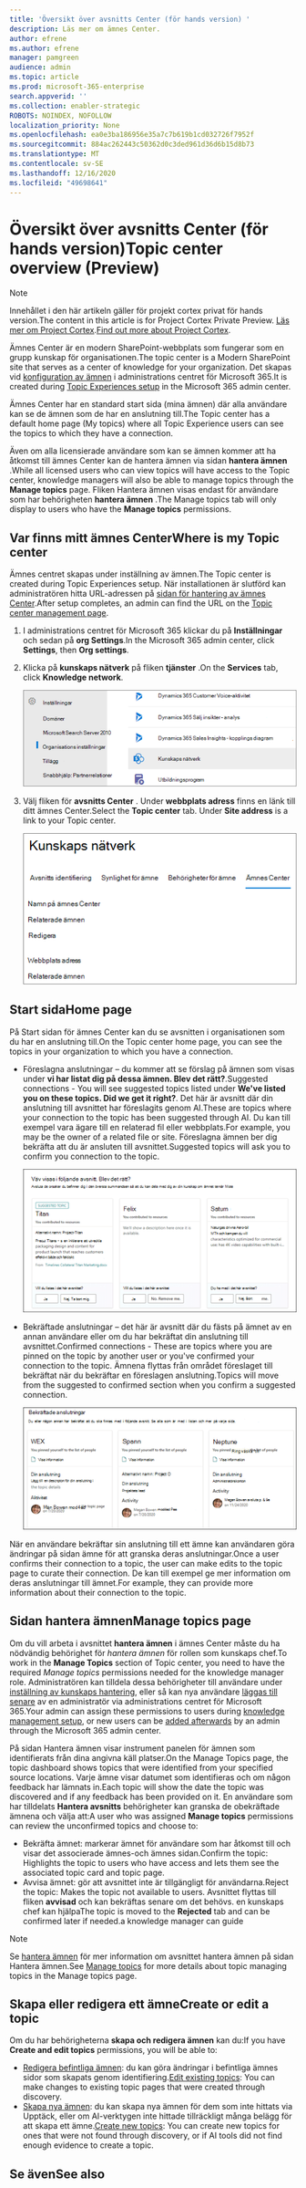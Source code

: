 ```yaml
---
title: 'Översikt över avsnitts Center (för hands version) '
description: Läs mer om ämnes Center.
author: efrene
ms.author: efrene
manager: pamgreen
audience: admin
ms.topic: article
ms.prod: microsoft-365-enterprise
search.appverid: ''
ms.collection: enabler-strategic
ROBOTS: NOINDEX, NOFOLLOW
localization_priority: None
ms.openlocfilehash: ea0e3ba186956e35a7c7b619b1cd032726f7952f
ms.sourcegitcommit: 884ac262443c50362d0c3ded961d36d6b15d8b73
ms.translationtype: MT
ms.contentlocale: sv-SE
ms.lasthandoff: 12/16/2020
ms.locfileid: "49698641"
---
```

# <a name="topic-center-overview-preview"></a><span data-ttu-id="75375-103">Översikt över avsnitts Center (för hands version)</span><span class="sxs-lookup"><span data-stu-id="75375-103">Topic center overview (Preview)</span></span>

> [!Note] 
> <span data-ttu-id="75375-104">Innehållet i den här artikeln gäller för projekt cortex privat för hands version.</span><span class="sxs-lookup"><span data-stu-id="75375-104">The content in this article is for Project Cortex Private Preview.</span></span> <span data-ttu-id="75375-105">[Läs mer om Project Cortex](https://aka.ms/projectcortex).</span><span class="sxs-lookup"><span data-stu-id="75375-105">[Find out more about Project Cortex](https://aka.ms/projectcortex).</span></span>

<span data-ttu-id="75375-106">Ämnes Center är en modern SharePoint-webbplats som fungerar som en grupp kunskap för organisationen.</span><span class="sxs-lookup"><span data-stu-id="75375-106">The topic center is a Modern SharePoint site that serves as a center of knowledge for your organization.</span></span> <span data-ttu-id="75375-107">Det skapas vid [konfiguration av ämnen](set-up-topic-experiences.md) i administrations centret för Microsoft 365.</span><span class="sxs-lookup"><span data-stu-id="75375-107">It is created during [Topic Experiences setup](set-up-topic-experiences.md) in the Microsoft 365 admin center.</span></span>

<span data-ttu-id="75375-108">Ämnes Center har en standard start sida (mina ämnen) där alla användare kan se de ämnen som de har en anslutning till.</span><span class="sxs-lookup"><span data-stu-id="75375-108">The Topic center has a default home page (My topics) where all Topic Experience users can see the topics to which they have a connection.</span></span> 

<span data-ttu-id="75375-109">Även om alla licensierade användare som kan se ämnen kommer att ha åtkomst till ämnes Center kan de hantera ämnen via sidan **hantera ämnen** .</span><span class="sxs-lookup"><span data-stu-id="75375-109">While all licensed users who can view topics will have access to the Topic center, knowledge managers will also be able to manage topics through the **Manage topics** page.</span></span> <span data-ttu-id="75375-110">Fliken Hantera ämnen visas endast för användare som har behörigheten **hantera ämnen** .</span><span class="sxs-lookup"><span data-stu-id="75375-110">The Manage topics tab will only display to users who have the **Manage topics** permissions.</span></span> 

## <a name="where-is-my-topic-center"></a><span data-ttu-id="75375-111">Var finns mitt ämnes Center</span><span class="sxs-lookup"><span data-stu-id="75375-111">Where is my Topic center</span></span>

<span data-ttu-id="75375-112">Ämnes centret skapas under inställning av ämnen.</span><span class="sxs-lookup"><span data-stu-id="75375-112">The Topic center is created during Topic Experiences setup.</span></span> <span data-ttu-id="75375-113">När installationen är slutförd kan administratören hitta URL-adressen på [sidan för hantering av ämnes Center](https://docs.microsoft.com/microsoft-365/knowledge/topic-experiences-administration#to-access-topics-management-settings).</span><span class="sxs-lookup"><span data-stu-id="75375-113">After setup completes, an admin can find the URL on the [Topic center management page](https://docs.microsoft.com/microsoft-365/knowledge/topic-experiences-administration#to-access-topics-management-settings).</span></span>


1. <span data-ttu-id="75375-114">I administrations centret för Microsoft 365 klickar du på **Inställningar** och sedan på **org Settings**.</span><span class="sxs-lookup"><span data-stu-id="75375-114">In the Microsoft 365 admin center, click **Settings**, then **Org settings**.</span></span>
2. <span data-ttu-id="75375-115">Klicka på **kunskaps nätverk** på fliken **tjänster** .</span><span class="sxs-lookup"><span data-stu-id="75375-115">On the **Services** tab, click **Knowledge network**.</span></span>

    ![Koppla personer till kunskap](../media/admin-org-knowledge-options-completed.png) </br>

3. <span data-ttu-id="75375-117">Välj fliken för **avsnitts Center** . Under **webbplats adress** finns en länk till ditt ämnes Center.</span><span class="sxs-lookup"><span data-stu-id="75375-117">Select the **Topic center** tab. Under **Site address** is a link to your Topic center.</span></span>

    ![kunskap – nätverks inställningar](../media/knowledge-network-settings-topic-center.png) </br>



## <a name="home-page"></a><span data-ttu-id="75375-119">Start sida</span><span class="sxs-lookup"><span data-stu-id="75375-119">Home page</span></span>

<span data-ttu-id="75375-120">På Start sidan för ämnes Center kan du se avsnitten i organisationen som du har en anslutning till.</span><span class="sxs-lookup"><span data-stu-id="75375-120">On the Topic center home page, you can see the topics in your organization to which you have a connection.</span></span>

- <span data-ttu-id="75375-121">Föreslagna anslutningar – du kommer att se förslag på ämnen som visas under **vi har listat dig på dessa ämnen. Blev det rätt?**.</span><span class="sxs-lookup"><span data-stu-id="75375-121">Suggested connections - You will see suggested topics listed under **We've listed you on these topics. Did we get it right?**.</span></span> <span data-ttu-id="75375-122">Det här är avsnitt där din anslutning till avsnittet har föreslagits genom AI.</span><span class="sxs-lookup"><span data-stu-id="75375-122">These are topics where your connection to the topic has been suggested through AI.</span></span> <span data-ttu-id="75375-123">Du kan till exempel vara ägare till en relaterad fil eller webbplats.</span><span class="sxs-lookup"><span data-stu-id="75375-123">For example, you may be the owner of a related file or site.</span></span> <span data-ttu-id="75375-124">Föreslagna ämnen ber dig bekräfta att du är ansluten till avsnittet.</span><span class="sxs-lookup"><span data-stu-id="75375-124">Suggested topics will ask you to confirm you connection to the topic.</span></span>

   ![Föreslagna anslutningar](../media/knowledge-management/my-topics.png) </br>
 
- <span data-ttu-id="75375-126">Bekräftade anslutningar – det här är avsnitt där du fästs på ämnet av en annan användare eller om du har bekräftat din anslutning till avsnittet.</span><span class="sxs-lookup"><span data-stu-id="75375-126">Confirmed connections - These are topics where you are pinned on the topic by another user or you've confirmed your connection to the topic.</span></span> <span data-ttu-id="75375-127">Ämnena flyttas från området föreslaget till bekräftat när du bekräftar en föreslagen anslutning.</span><span class="sxs-lookup"><span data-stu-id="75375-127">Topics will move from the suggested to confirmed section when you confirm a suggested connection.</span></span>
 
   ![Bekräftade ämnen](../media/knowledge-management/my-topics-confirmed.png) </br>

<span data-ttu-id="75375-129">När en användare bekräftar sin anslutning till ett ämne kan användaren göra ändringar på sidan ämne för att granska deras anslutningar.</span><span class="sxs-lookup"><span data-stu-id="75375-129">Once a user confirms their connection to a topic, the user can make edits to the topic page to curate their connection.</span></span> <span data-ttu-id="75375-130">De kan till exempel ge mer information om deras anslutningar till ämnet.</span><span class="sxs-lookup"><span data-stu-id="75375-130">For example, they can provide more information about their connection to the topic.</span></span>


## <a name="manage-topics-page"></a><span data-ttu-id="75375-131">Sidan hantera ämnen</span><span class="sxs-lookup"><span data-stu-id="75375-131">Manage topics page</span></span>

<span data-ttu-id="75375-132">Om du vill arbeta i avsnittet **hantera ämnen** i ämnes Center måste du ha nödvändig behörighet för *hantera ämnen* för rollen som kunskaps chef.</span><span class="sxs-lookup"><span data-stu-id="75375-132">To work in the **Manage Topics** section of Topic center, you need to have the required *Manage topics* permissions needed for the knowledge manager role.</span></span> <span data-ttu-id="75375-133">Administratören kan tilldela dessa behörigheter till användare under [inställning av kunskaps hantering](set-up-topic-experiences.md), eller så kan nya användare [läggas till senare](topic-experiences-knowledge-rules.md) av en administratör via administrations centret för Microsoft 365.</span><span class="sxs-lookup"><span data-stu-id="75375-133">Your admin can assign these permissions to users during [knowledge management setup](set-up-topic-experiences.md), or new users can be [added afterwards](topic-experiences-knowledge-rules.md) by an admin through the Microsoft 365 admin center.</span></span>

<span data-ttu-id="75375-134">På sidan Hantera ämnen visar instrument panelen för ämnen som identifierats från dina angivna käll platser.</span><span class="sxs-lookup"><span data-stu-id="75375-134">On the Manage Topics page, the topic dashboard shows topics that were identified from your specified source locations.</span></span> <span data-ttu-id="75375-135">Varje ämne visar datumet som identifieras och om någon feedback har lämnats in.</span><span class="sxs-lookup"><span data-stu-id="75375-135">Each topic will show the date the topic was discovered and if any feedback has been provided on it.</span></span> <span data-ttu-id="75375-136">En användare som har tilldelats **Hantera avsnitts** behörigheter kan granska de obekräftade ämnena och välja att:</span><span class="sxs-lookup"><span data-stu-id="75375-136">A user who was assigned **Manage topics** permissions can review the unconfirmed topics and choose to:</span></span>
- <span data-ttu-id="75375-137">Bekräfta ämnet: markerar ämnet för användare som har åtkomst till och visar det associerade ämnes-och ämnes sidan.</span><span class="sxs-lookup"><span data-stu-id="75375-137">Confirm the topic: Highlights the topic to users who have access and lets them see the associated topic card and topic page.</span></span>
- <span data-ttu-id="75375-138">Avvisa ämnet: gör att avsnittet inte är tillgängligt för användarna.</span><span class="sxs-lookup"><span data-stu-id="75375-138">Reject the topic: Makes the topic not available to users.</span></span> <span data-ttu-id="75375-139">Avsnittet flyttas till fliken **avvisad** och kan bekräftas senare om det behövs. en kunskaps chef kan hjälpa</span><span class="sxs-lookup"><span data-stu-id="75375-139">The topic is moved to the **Rejected** tab and can be confirmed later if needed.a knowledge manager can guide</span></span> 

> [!Note] 
> <span data-ttu-id="75375-140">Se [hantera ämnen](manage-topics.md) för mer information om avsnittet hantera ämnen på sidan Hantera ämnen.</span><span class="sxs-lookup"><span data-stu-id="75375-140">See [Manage topics](manage-topics.md) for more details about topic managing topics in the Manage topics page.</span></span>


## <a name="create-or-edit-a-topic"></a><span data-ttu-id="75375-141">Skapa eller redigera ett ämne</span><span class="sxs-lookup"><span data-stu-id="75375-141">Create or edit a topic</span></span>

<span data-ttu-id="75375-142">Om du har behörigheterna **skapa och redigera ämnen** kan du:</span><span class="sxs-lookup"><span data-stu-id="75375-142">If you have **Create and edit topics** permissions, you will be able to:</span></span>

- <span data-ttu-id="75375-143">[Redigera befintliga ämnen](edit-a-topic.md): du kan göra ändringar i befintliga ämnes sidor som skapats genom identifiering.</span><span class="sxs-lookup"><span data-stu-id="75375-143">[Edit existing topics](edit-a-topic.md): You can make changes to existing topic pages that were created through discovery.</span></span>
- <span data-ttu-id="75375-144">[Skapa nya ämnen](create-a-topic.md): du kan skapa nya ämnen för dem som inte hittats via Upptäck, eller om AI-verktygen inte hittade tillräckligt många belägg för att skapa ett ämne.</span><span class="sxs-lookup"><span data-stu-id="75375-144">[Create new topics](create-a-topic.md): You can create new topics for ones that were not found through discovery, or if AI tools did not find enough evidence to create a topic.</span></span>






## <a name="see-also"></a><span data-ttu-id="75375-145">Se även</span><span class="sxs-lookup"><span data-stu-id="75375-145">See also</span></span>



  






